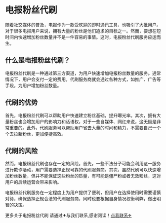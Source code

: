 # 电报粉丝代刷

随着社交媒体的普及，电报作为一款受欢迎的即时通讯工具，也吸引了大批用户。对于很多电报用户来说，拥有大量的粉丝是他们追求的目标之一。然而，要想在短时间内快速增加粉丝数量并不是一件容易的事情。这时，电报粉丝代刷服务应运而生。

## 什么是电报粉丝代刷？

电报粉丝代刷是一种通过第三方渠道，为用户快速增加电报粉丝数量的服务。通常情况下，用户会支付一定的费用，代刷服务商就会通过各种方式，如推广、广告等手段，为用户增加粉丝数量。

## 代刷的优势

首先，电报粉丝代刷可以帮助用户快速建立粉丝基础，提升曝光率。其次，拥有大量粉丝也会增加用户的影响力和话语权，对于一些自媒体、网红来说，这无疑是非常重要的。此外，代刷服务可以帮助用户省去大量的时间和精力，不需要自己一个个去拉新粉丝，更加便捷高效。

## 代刷的风险

然而，电报粉丝代刷也存在一定的风险。首先，一些不法分子可能会利用这一服务进行欺诈活动，用户需要选择正规可靠的代刷服务商。其次，虽然代刷可以快速增加粉丝数量，但并不能保证这些粉丝的质量，有可能是僵尸粉或者无效粉丝，这对用户的后续运营会带来影响。

电报粉丝代刷服务在一定程度上为用户提供了便利，但用户在选择使用时需要谨慎对待，确保选择正规合法的代刷服务商，同时也要根据自身情况权衡利弊，做出明智的决策。

更多关于电报粉丝代刷 请通过✈与我们联系,感谢阅读！[点我联系✈](https://my.k02.cc)